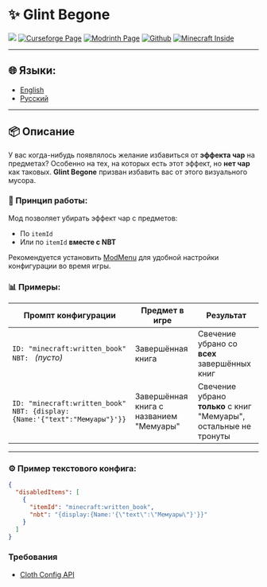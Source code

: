 # ✨ Glint Begone

![](https://img.shields.io/badge/Mod%20Loader-Fabric-blue?style=for-the-badge)
[![Curseforge Page](https://img.shields.io/badge/Curseforge-Page-orange?style=for-the-badge&logo=curseforge)](https://www.curseforge.com/minecraft/mc-mods/foul-service)
[![Modrinth Page](https://img.shields.io/badge/Modrinth-Page-1bd96a?style=for-the-badge&logo=modrinth)](https://modrinth.com/project/foul-service)
[![Github](https://img.shields.io/badge/GitHub-Repository-blue?style=for-the-badge&logo=github)](https://github.com/DimensionRed/FoulService)
[![Minecraft Inside](https://img.shields.io/badge/Minecraft--Inside-Page-violet?style=for-the-badge)](https://minecraft-inside.ru/mods/181530-fouls-service.html)

---

## 🌐 Языки:
- [English](https://github.com/DimensionRed/GlintBegone/README.md)
- [Русский](https://github.com/DimensionRed/GlintBegone/lang/README_ru.md)

---

## 📦 Описание
У вас когда-нибудь появлялось желание избавиться от **эффекта чар** на предметах? Особенно на тех, на которых есть этот эффект, но **нет чар** как таковых. 
**Glint Begone** призван избавить вас от этого визуального мусора.

### 🔧 Принцип работы:
Мод позволяет убирать эффект чар с предметов:
- По `itemId`
- Или по `itemId` **вместе с NBT**

Рекомендуется установить [ModMenu](https://modrinth.com/mod/modmenu) для удобной настройки конфигурации во время игры.

### 📊 Примеры:

| Промпт конфигурации | Предмет в игре | Результат |
|--------------------|----------------|-----------|
| `ID: "minecraft:written_book"`<br>`NBT: ` _(пусто)_ | Завершённая книга | Свечение убрано со **всех** завершённых книг |
| `ID: "minecraft:written_book"`<br>`NBT: {display:{Name:'{"text":"Мемуары"}'}}` | Завершённая книга с названием "Мемуары" | Свечение убрано **только** с книг "Мемуары", остальные не тронуты |

---

### ⚙️ Пример текстового конфига:

```json
{
  "disabledItems": [
    {
      "itemId": "minecraft:written_book",
      "nbt": "{display:{Name:'{\"text\":\"Мемуары\"}'}}"
    }
  ]
}
```

### Требования
- [Cloth Config API](https://modrinth.com/mod/cloth-config)